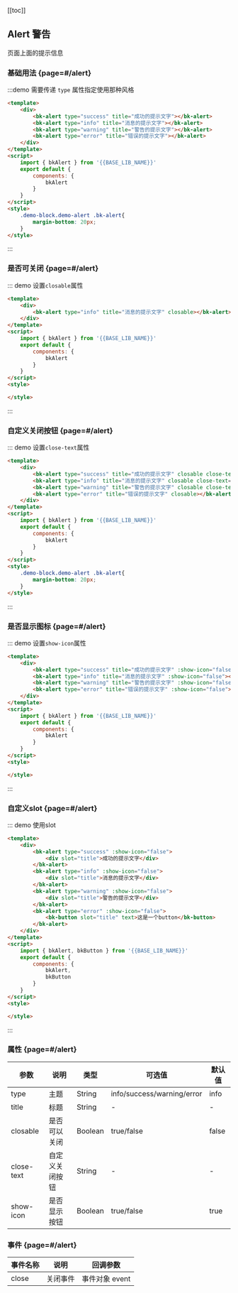 <script>
    import { bkAlert, bkButton } from '@'

    export default {
        components: {
            bkAlert,
            bkButton
        },
        data () {
            return {}
        }
    }
</script>
<style>
    .demo-block.demo-alert .bk-alert{
        margin-bottom: 20px;
        &:last-child{
            margin-bottom: 0;
        }
    }
</style>

[[toc]]

## Alert 警告

页面上面的提示信息

### 基础用法 {page=#/alert}

:::demo 需要传递 `type` 属性指定使用那种风格

```html
<template>
    <div>
        <bk-alert type="success" title="成功的提示文字"></bk-alert>
        <bk-alert type="info" title="消息的提示文字"></bk-alert>
        <bk-alert type="warning" title="警告的提示文字"></bk-alert>
        <bk-alert type="error" title="错误的提示文字"></bk-alert>
    </div>
</template>
<script>
    import { bkAlert } from '{{BASE_LIB_NAME}}'
    export default {
        components: {
            bkAlert
        }
    }
</script>
<style>
    .demo-block.demo-alert .bk-alert{
        margin-bottom: 20px;
    }
</style>
```
:::

### 是否可关闭 {page=#/alert}
::: demo 设置`closable`属性
```html
<template>
    <div>
        <bk-alert type="info" title="消息的提示文字" closable></bk-alert>
    </div>
</template>
<script>
    import { bkAlert } from '{{BASE_LIB_NAME}}'
    export default {
        components: {
            bkAlert
        }
    }
</script>
<style>

</style>
```
:::

### 自定义关闭按钮 {page=#/alert}
::: demo 设置`close-text`属性
```html
<template>
    <div>
        <bk-alert type="success" title="成功的提示文字" closable close-text="继续努力"></bk-alert>
        <bk-alert type="info" title="消息的提示文字" closable close-text="下次见！"></bk-alert>
        <bk-alert type="warning" title="警告的提示文字" closable close-text="删掉"></bk-alert>
        <bk-alert type="error" title="错误的提示文字" closable></bk-alert>
    </div>
</template>
<script>
    import { bkAlert } from '{{BASE_LIB_NAME}}'
    export default {
        components: {
            bkAlert
        }
    }
</script>
<style>
    .demo-block.demo-alert .bk-alert{
        margin-bottom: 20px;
    }
</style>
```
:::

### 是否显示图标 {page=#/alert}
::: demo 设置`show-icon`属性
```html
<template>
    <div>
        <bk-alert type="success" title="成功的提示文字" :show-icon="false"></bk-alert>
        <bk-alert type="info" title="消息的提示文字" :show-icon="false"></bk-alert>
        <bk-alert type="warning" title="警告的提示文字" :show-icon="false"></bk-alert>
        <bk-alert type="error" title="错误的提示文字" :show-icon="false"></bk-alert>
    </div>
</template>
<script>
    import { bkAlert } from '{{BASE_LIB_NAME}}'
    export default {
        components: {
            bkAlert
        }
    }
</script>
<style>

</style>
```
:::
### 自定义slot {page=#/alert}
::: demo 使用slot
```html
<template>
    <div>
        <bk-alert type="success" :show-icon="false">
            <div slot="title">成功的提示文字</div>
        </bk-alert>
        <bk-alert type="info" :show-icon="false">
            <div slot="title">消息的提示文字</div>
        </bk-alert>
        <bk-alert type="warning" :show-icon="false">
            <div slot="title">警告的提示文字</div>
        </bk-alert>
        <bk-alert type="error" :show-icon="false">
            <bk-button slot="title" text>这是一个button</bk-button>
        </bk-alert>
    </div>
</template>
<script>
    import { bkAlert, bkButton } from '{{BASE_LIB_NAME}}'
    export default {
        components: {
            bkAlert,
            bkButton
        }
    }
</script>
<style>

</style>
```
:::


### 属性 {page=#/alert}
| 参数 | 说明 | 类型 | 可选值 | 默认值 |
|------|------|------|------|------|
| type | 主题 | String | info/success/warning/error | info |
| title | 标题 | String | - | - |
| closable | 是否可以关闭 | Boolean | true/false | false |
| close-text | 自定义关闭按钮 | String | - | - |
| show-icon | 是否显示按钮 | Boolean | true/false | true |

### 事件 {page=#/alert}
| 事件名称 | 说明 | 回调参数 |
|------|------|------|
| close | 关闭事件  | 事件对象 event |
